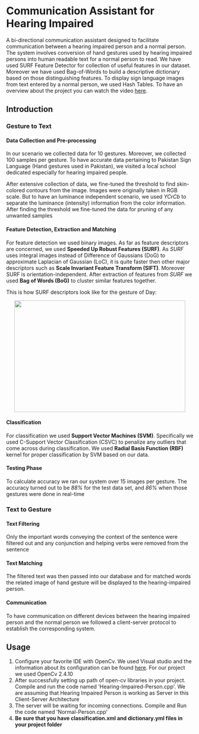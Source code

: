 # Communication Assistant for Hearing Impaired
A bi-directional communication assistant designed to facilitate communication between a hearing impaired person and a normal person. The system involves conversion of hand gestures used by hearing impaired persons into human readable text for a normal person to read. We have used SURF Feature Detector for collection of useful features in our dataset. Moreover we have used Bag-of-Words to build a descriptive dictionary based on those distinguishing features. To display sign language images from text entered by a normal person, we used Hash Tables. To have an overview about the project you can watch the video [here](https://www.youtube.com/watch?v=DqZKGPqf_6U).

## Introduction
### Gesture to Text
#### Data Collection and Pre-processing
In our scenario we collected data for 10 gestures. Moreover, we collected 100 samples per gesture. To have accurate data pertaining to Pakistan Sign Language (Hand gestures used in Pakistan), we visited a local school dedicated especially for hearing impaired people. 

After extensive collection of data, we fine-tuned the threshold to find skin-colored contours from the image. Images were originally taken in RGB scale. But to have an luminance independent scenario, we used *YCrCb* to separate the luminance (intensity) information from the color information. After finding the threshold we fine-tuned the data for pruning of any unwanted samples

#### Feature Detection, Extraction and Matching
For feature detection we used binary images. As far as feature descriptors are concerned, we used **Speeded Up Robust Features (SURF)**. As *SURF* uses integral images instead of Difference of Gaussians (DoG) to approximate Laplacian of Gaussian (LoC), it is quite faster then other major descriptors such as **Scale Invariant Feature Transform (SIFT)**. Moreover SURF is orientation-independent. After extraction of features from *SURF* we used **Bag of Words (BoG)** to cluster similar features together. 

This is how SURF descriptors look like for the gesture of Day:
 <p align="center">
  <img width="460" height="300" src="https://i.imgur.com/eK3FcqB.png">
</p>

#### Classification
For classification we used **Support Vector Machines (SVM)**. Specifically we used C-Support Vector Classification (CSVC) to penalize any outliers that come across during classification. We used **Radial Basis Function (RBF)** kernel for proper classification by SVM based on our data. 

#### Testing Phase
To calculate accuracy we ran our system over 15 images per gesture. The accuracy turned out to be *88%* for the test data set, and *86%* when those gestures were done in real-time

### Text to Gesture
#### Text Filtering
Only the important words conveying the context of the sentence were filtered out and any conjunction and helping verbs were removed from the sentence

#### Text Matching
The filtered text was then passed into our database and for matched words the related image of hand gesture will be displayed to the hearing-impaired person.

#### Communication
To have communication on different devices between the hearing impaired person and the normal person we followed a client-server protocol to establish the corresponding system. 

## Usage 
1. Configure your favorite IDE with OpenCv. We used Visual studio and the information about its configuration can be found [here](https://docs.opencv.org/2.4/doc/tutorials/introduction/windows_visual_studio_Opencv/windows_visual_studio_Opencv.html). For our project we used OpenCv 2.4.10
2. After successfully setting up path of open-cv libraries in your project. Compile and run the code named 'Hearing-Impaired-Person.cpp'. We are assuming that Hearing Impaired Person is working as Server in this Client-Server Architecture
3. The server will be waiting for incoming connections. Compile and Run the code named 'Normal-Person.cpp'
4. **Be sure that you have classification.xml and dictionary.yml files in your project folder**
